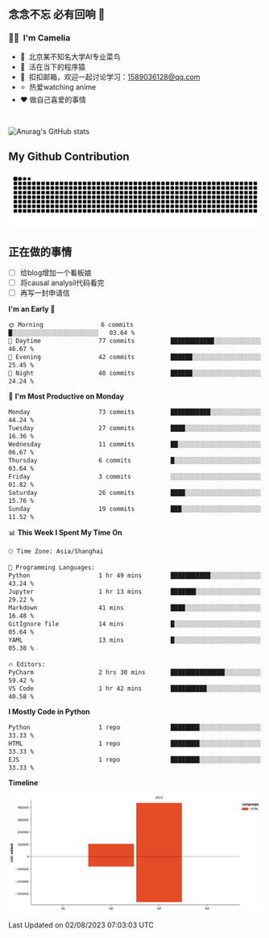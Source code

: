## 念念不忘 必有回响  👋
### 👨‍🔧&nbsp;&nbsp;I'm Camelia
- 🏢&nbsp;&nbsp;北京某不知名大学AI专业菜鸟
- 🦍&nbsp;&nbsp;活在当下的程序猿
- 💬&nbsp;&nbsp;扣扣邮箱，欢迎一起讨论学习：1589036128@qq.com
- ⭐️&nbsp;&nbsp;热爱watching anime
- ❤️ 做自己喜爱的事情

<br>

![Anurag's GitHub stats](https://github-readme-stats.vercel.app/api?username=abinzzz&count_private=true&show_icons=true&theme=tokyonight)


## My Github Contribution
![](https://github.com/abinzzz/abinzzz/blob/output/github-contribution-grid-snake.svg)

## 正在做的事情
- [ ] 给blog增加一个看板娘
- [ ] 将causal analysil代码看完
- [ ] 再写一封申请信
<!--START_SECTION:waka-->
**I'm an Early 🐤** 

```text
🌞 Morning                6 commits           █░░░░░░░░░░░░░░░░░░░░░░░░   03.64 % 
🌆 Daytime                77 commits          ████████████░░░░░░░░░░░░░   46.67 % 
🌃 Evening                42 commits          ██████░░░░░░░░░░░░░░░░░░░   25.45 % 
🌙 Night                  40 commits          ██████░░░░░░░░░░░░░░░░░░░   24.24 % 
```
📅 **I'm Most Productive on Monday** 

```text
Monday                   73 commits          ███████████░░░░░░░░░░░░░░   44.24 % 
Tuesday                  27 commits          ████░░░░░░░░░░░░░░░░░░░░░   16.36 % 
Wednesday                11 commits          ██░░░░░░░░░░░░░░░░░░░░░░░   06.67 % 
Thursday                 6 commits           █░░░░░░░░░░░░░░░░░░░░░░░░   03.64 % 
Friday                   3 commits           ░░░░░░░░░░░░░░░░░░░░░░░░░   01.82 % 
Saturday                 26 commits          ████░░░░░░░░░░░░░░░░░░░░░   15.76 % 
Sunday                   19 commits          ███░░░░░░░░░░░░░░░░░░░░░░   11.52 % 
```


📊 **This Week I Spent My Time On** 

```text
🕑︎ Time Zone: Asia/Shanghai

💬 Programming Languages: 
Python                   1 hr 49 mins        ███████████░░░░░░░░░░░░░░   43.24 % 
Jupyter                  1 hr 13 mins        ███████░░░░░░░░░░░░░░░░░░   29.22 % 
Markdown                 41 mins             ████░░░░░░░░░░░░░░░░░░░░░   16.48 % 
GitIgnore file           14 mins             █░░░░░░░░░░░░░░░░░░░░░░░░   05.64 % 
YAML                     13 mins             █░░░░░░░░░░░░░░░░░░░░░░░░   05.38 % 

🔥 Editors: 
PyCharm                  2 hrs 30 mins       ███████████████░░░░░░░░░░   59.42 % 
VS Code                  1 hr 42 mins        ██████████░░░░░░░░░░░░░░░   40.58 % 
```

**I Mostly Code in Python** 

```text
Python                   1 repo              ████████░░░░░░░░░░░░░░░░░   33.33 % 
HTML                     1 repo              ████████░░░░░░░░░░░░░░░░░   33.33 % 
EJS                      1 repo              ████████░░░░░░░░░░░░░░░░░   33.33 % 
```



**Timeline**

![Lines of Code chart](https://raw.githubusercontent.com/abinzzz/abinzzz/main/assets/bar_graph.png)


 Last Updated on 02/08/2023 07:03:03 UTC
<!--END_SECTION:waka-->



